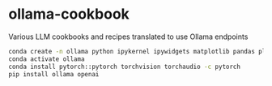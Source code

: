 # ollama-cookbook
Various LLM cookbooks and recipes translated to use Ollama endpoints

```sh
conda create -n ollama python ipykernel ipywidgets matplotlib pandas plotly scipy scikit-learn typing textract transformers tqdm
conda activate ollama
conda install pytorch::pytorch torchvision torchaudio -c pytorch
pip install ollama openai
```